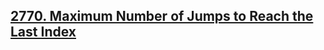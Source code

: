 ## [2770. Maximum Number of Jumps to Reach the Last Index](https://leetcode.com/problems/maximum-number-of-jumps-to-reach-the-last-index/)
